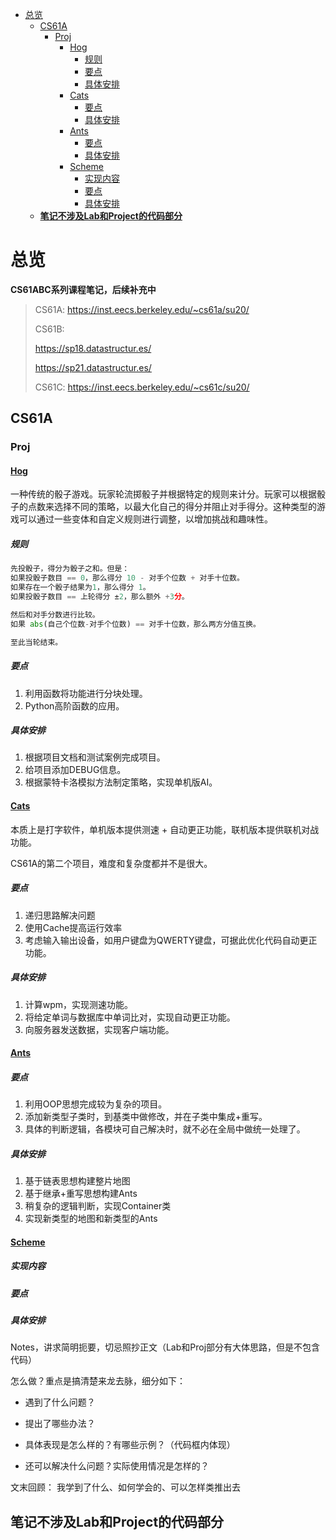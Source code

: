 - [总览](#总览)
  - [CS61A](#cs61a)
    - [Proj](#proj)
      - [Hog](#hog)
        - [规则](#规则)
        - [要点](#要点)
        - [具体安排](#具体安排)
      - [Cats](#cats)
        - [要点](#要点-1)
        - [具体安排](#具体安排-1)
      - [Ants](#ants)
        - [要点](#要点-2)
        - [具体安排](#具体安排-2)
      - [Scheme](#scheme)
        - [实现内容](#实现内容)
        - [要点](#要点-3)
        - [具体安排](#具体安排-3)
  - [**笔记不涉及Lab和Project的代码部分**](#笔记不涉及lab和project的代码部分)


# 总览

**CS61ABC系列课程笔记，后续补充中**

> CS61A: <https://inst.eecs.berkeley.edu/~cs61a/su20/>
>
> CS61B:
>
> <https://sp18.datastructur.es/>
>
> <https://sp21.datastructur.es/>
>
> CS61C: <https://inst.eecs.berkeley.edu/~cs61c/su20/>

## CS61A

### Proj

#### [Hog](./CS61A/Proj/01%20Hog.md)
一种传统的骰子游戏。玩家轮流掷骰子并根据特定的规则来计分。玩家可以根据骰子的点数来选择不同的策略，以最大化自己的得分并阻止对手得分。这种类型的游戏可以通过一些变体和自定义规则进行调整，以增加挑战和趣味性。

##### 规则
```python
先投骰子，得分为骰子之和。但是：
如果投骰子数目 == 0，那么得分 10 - 对手个位数 + 对手十位数。
如果存在一个骰子结果为1，那么得分 1。
如果投骰子数目 == 上轮得分 ±2，那么额外 +3分。

然后和对手分数进行比较。
如果 abs(自己个位数-对手个位数) == 对手十位数，那么两方分值互换。

至此当轮结束。
```
##### 要点
1. 利用函数将功能进行分块处理。
2. Python高阶函数的应用。

##### 具体安排
1. 根据项目文档和测试案例完成项目。
2. 给项目添加DEBUG信息。
3. 根据蒙特卡洛模拟方法制定策略，实现单机版AI。

#### [Cats](./CS61A/Proj/02%20Cats.md)
本质上是打字软件，单机版本提供测速 + 自动更正功能，联机版本提供联机对战功能。

CS61A的第二个项目，难度和复杂度都并不是很大。

##### 要点
1. 递归思路解决问题
2. 使用Cache提高运行效率
3. 考虑输入输出设备，如用户键盘为QWERTY键盘，可据此优化代码自动更正功能。

##### 具体安排
1. 计算wpm，实现测速功能。
2. 将给定单词与数据库中单词比对，实现自动更正功能。
3. 向服务器发送数据，实现客户端功能。

#### [Ants](./CS61A/Proj/03%20Ants.md)

##### 要点
1. 利用OOP思想完成较为复杂的项目。
2. 添加新类型子类时，到基类中做修改，并在子类中集成+重写。
3. 具体的判断逻辑，各模块可自己解决时，就不必在全局中做统一处理了。

##### 具体安排
1. 基于链表思想构建整片地图
2. 基于继承+重写思想构建Ants
3. 稍复杂的逻辑判断，实现Container类
4. 实现新类型的地图和新类型的Ants

#### [Scheme](./CS61A/Proj/04%20Scheme.md)

##### 实现内容

##### 要点

##### 具体安排

Notes，讲求简明扼要，切忌照抄正文（Lab和Proj部分有大体思路，但是不包含代码）

怎么做？重点是搞清楚来龙去脉，细分如下：

- 遇到了什么问题？
- 提出了哪些办法？
- 具体表现是怎么样的？有哪些示例？（代码框内体现）
  
- 还可以解决什么问题？实际使用情况是怎样的？
  
文末回顾： 我学到了什么、如何学会的、可以怎样类推出去

## **笔记不涉及Lab和Project的代码部分**
